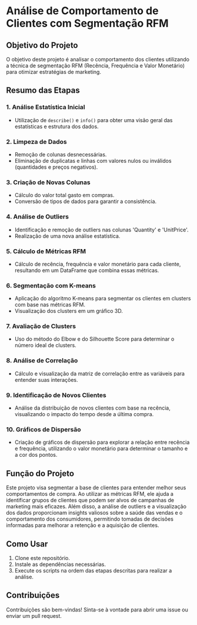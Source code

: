 # Análise de Comportamento de Clientes com Segmentação RFM

## Objetivo do Projeto
O objetivo deste projeto é analisar o comportamento dos clientes utilizando a técnica de segmentação RFM (Recência, Frequência e Valor Monetário) para otimizar estratégias de marketing.

## Resumo das Etapas

### 1. Análise Estatística Inicial
- Utilização de `describe()` e `info()` para obter uma visão geral das estatísticas e estrutura dos dados.

### 2. Limpeza de Dados
- Remoção de colunas desnecessárias.
- Eliminação de duplicatas e linhas com valores nulos ou inválidos (quantidades e preços negativos).

### 3. Criação de Novas Colunas
- Cálculo do valor total gasto em compras.
- Conversão de tipos de dados para garantir a consistência.

### 4. Análise de Outliers
- Identificação e remoção de outliers nas colunas 'Quantity' e 'UnitPrice'.
- Realização de uma nova análise estatística.

### 5. Cálculo de Métricas RFM
- Cálculo de recência, frequência e valor monetário para cada cliente, resultando em um DataFrame que combina essas métricas.

### 6. Segmentação com K-means
- Aplicação do algoritmo K-means para segmentar os clientes em clusters com base nas métricas RFM.
- Visualização dos clusters em um gráfico 3D.

### 7. Avaliação de Clusters
- Uso do método do Elbow e do Silhouette Score para determinar o número ideal de clusters.

### 8. Análise de Correlação
- Cálculo e visualização da matriz de correlação entre as variáveis para entender suas interações.

### 9. Identificação de Novos Clientes
- Análise da distribuição de novos clientes com base na recência, visualizando o impacto do tempo desde a última compra.

### 10. Gráficos de Dispersão
- Criação de gráficos de dispersão para explorar a relação entre recência e frequência, utilizando o valor monetário para determinar o tamanho e a cor dos pontos.

## Função do Projeto
Este projeto visa segmentar a base de clientes para entender melhor seus comportamentos de compra. Ao utilizar as métricas RFM, ele ajuda a identificar grupos de clientes que podem ser alvos de campanhas de marketing mais eficazes. Além disso, a análise de outliers e a visualização dos dados proporcionam insights valiosos sobre a saúde das vendas e o comportamento dos consumidores, permitindo tomadas de decisões informadas para melhorar a retenção e a aquisição de clientes.

## Como Usar
1. Clone este repositório.
2. Instale as dependências necessárias.
3. Execute os scripts na ordem das etapas descritas para realizar a análise.

## Contribuições
Contribuições são bem-vindas! Sinta-se à vontade para abrir uma issue ou enviar um pull request.
